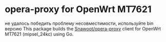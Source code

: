 # opera-proxy for OpenWrt MT7621
не удалось победить проблему несовместимости, используйте bin версию
This package builds the [Snawoot/opera-proxy](https://github.com/Snawoot/opera-proxy) client for OpenWrt MT7621 (mipsel_24kc) using Go.


